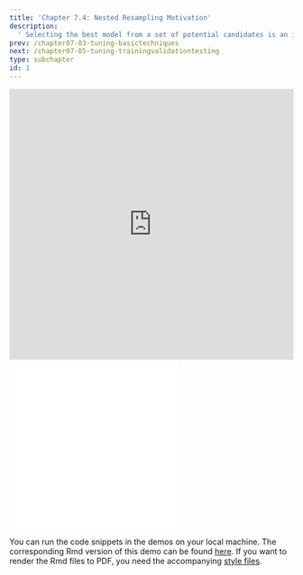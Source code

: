 ```yaml
---
title: 'Chapter 7.4: Nested Resampling Motivation'
description:
  ' Selecting the best model from a set of potential candidates is an important part of most machine learning problems. By examining an instructive and problematic example, this chapter introduces the untouched test set principle.'
prev: /chapter07-03-tuning-basictechniques
next: /chapter07-05-tuning-trainingvalidationtesting
type: subchapter
id: 1
---
```


<exercise id="1" title="Video Lecture">

<iframe width="100%" height="480" src="https://www.youtube.com/embed/_GVysctg5sY" frameborder="0" allow="accelerometer; autoplay; encrypted-media; gyroscope; picture-in-picture" allowfullscreen></iframe>

</exercise>

<exercise id="2" title="Slides">

<object data="pdfs/7/slides-tuning-nestedintro.pdf" type="application/pdf" style="width:100%;height:480px">
    <embed src="pdfs/7/slides-tuning-nestedintro.pdf" type="application/pdf" />
</object>

</exercise>


<exercise id="3" title="Nested Resampling">
<object data="code-demos/code_demo_nested.pdf" type="application/pdf" style="width:100%;height:480px">
    <embed src="code-demos/code_demo_nested.pdf" type="application/pdf" />
</object>

You can run the code snippets in the demos on your local machine. The corresponding Rmd version of this demo can be found [here](https://github.com/compstat-lmu/lecture_i2ml/blob/master/code-demos/code_demo_nested.Rmd). If you want to render the Rmd files to PDF, you need the accompanying [style files](https://github.com/compstat-lmu/lecture_i2ml/tree/master/style).

</exercise>
